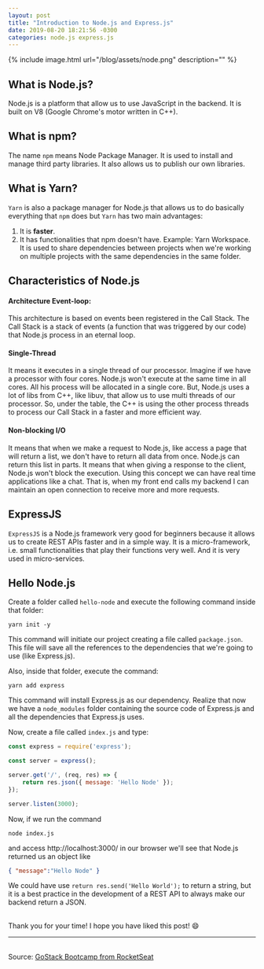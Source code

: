 ```yaml
---
layout: post
title: "Introduction to Node.js and Express.js"
date: 2019-08-20 18:21:56 -0300
categories: node.js express.js
---
```


{% include image.html url="/blog/assets/node.png" description="" %}

## What is Node.js?

Node.js is a platform that allow us to use JavaScript in the backend. It is built on V8 (Google Chrome's motor written in C++).

## What is npm?

The name `npm` means Node Package Manager. It is used to install and manage third party libraries. It also allows us to publish our own libraries.

## What is Yarn?

`Yarn` is also a package manager for Node.js that allows us to do basically everything that `npm` does but `Yarn` has two main advantages:  
<ol>
  <li> It is <strong>faster</strong>. </li>  
  <li> It has functionalities that npm doesn't have. Example: Yarn Workspace. It is used to share dependencies between projects when we're working on multiple projects with the same dependencies in the same folder. </li>   
</ol>  

## Characteristics of Node.js

#### Architecture Event-loop:

This architecture is based on events been registered in the Call Stack. The Call Stack is a stack of events (a function that was triggered by our code) that Node.js process in an eternal loop.

#### Single-Thread

It means it executes in a single thread of our processor. Imagine if we have a processor with four cores. Node.js won't execute at the same time in all cores. All his process will be allocated in a single core. But, Node.js uses a lot of libs from C++, like libuv, that allow us to use multi threads of our processor. So, under the table, the C++ is using the other process threads to process our Call Stack in a faster and more efficient way.

#### Non-blocking I/O

It means that when we make a request to Node.js, like access a page that will return a list, we don't have to return all data from once. Node.js can return this list in parts. It means that when giving a response to the client, Node.js won't block the execution. Using this concept we can have real time applications like a chat. That is, when my front end calls my backend I can maintain an open connection to receive more and more requests.

## ExpressJS

`ExpressJS` is a Node.js framework very good for beginners because it allows us to create REST APIs faster and in a simple way. It is a micro-framework, i.e. small functionalities that play their functions very well. And it is very used in micro-services.

## Hello Node.js

Create a folder called `hello-node` and execute the following command inside that folder:  
```console
yarn init -y
```
This command will initiate our project creating a file called `package.json`. This file will save all the references to the dependencies that we're going to use (like Express.js). 

Also, inside that folder, execute the command:
```console
yarn add express 
```
This command will install Express.js as our dependency. Realize that now we have a `node_modules` folder containing the source code of Express.js and all the dependencies that Express.js uses.

Now, create a file called `index.js` and type:

```javascript
const express = require('express');

const server = express();

server.get('/', (req, res) => {
    return res.json({ message: 'Hello Node' });
});

server.listen(3000);
```

Now, if we run the command 
```console
node index.js
````
and access http://localhost:3000/ in our browser we'll see that Node.js returned us an object like 
```json 
{ "message":"Hello Node" }
```

We could have use ```return res.send('Hello World');``` to return a string, but it is a best practice in the development of a REST API to always make our backend return a JSON.


<br>Thank you for your time! I hope you have liked this post! :smile:

***   
<br>Source: [GoStack Bootcamp from RocketSeat][rocketseat]  


[rocketseat]: https://rocketseat.com.br/
